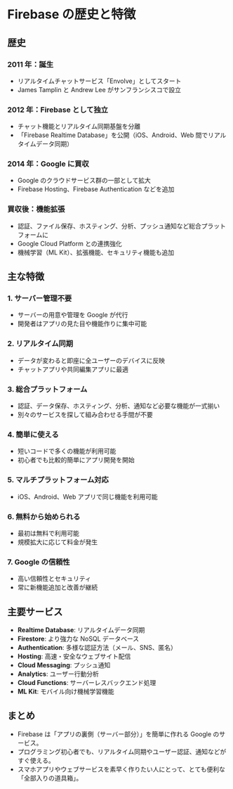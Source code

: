 # Firebase の歴史と特徴

## 歴史

### 2011 年：誕生

- リアルタイムチャットサービス「Envolve」としてスタート
- James Tamplin と Andrew Lee がサンフランシスコで設立

### 2012 年：Firebase として独立

- チャット機能とリアルタイム同期基盤を分離
- 「Firebase Realtime Database」を公開（iOS、Android、Web 間でリアルタイムデータ同期）

### 2014 年：Google に買収

- Google のクラウドサービス群の一部として拡大
- Firebase Hosting、Firebase Authentication などを追加

### 買収後：機能拡張

- 認証、ファイル保存、ホスティング、分析、プッシュ通知など総合プラットフォームに
- Google Cloud Platform との連携強化
- 機械学習（ML Kit）、拡張機能、セキュリティ機能も追加

## 主な特徴

### 1. サーバー管理不要

- サーバーの用意や管理を Google が代行
- 開発者はアプリの見た目や機能作りに集中可能

### 2. リアルタイム同期

- データが変わると即座に全ユーザーのデバイスに反映
- チャットアプリや共同編集アプリに最適

### 3. 総合プラットフォーム

- 認証、データ保存、ホスティング、分析、通知など必要な機能が一式揃い
- 別々のサービスを探して組み合わせる手間が不要

### 4. 簡単に使える

- 短いコードで多くの機能が利用可能
- 初心者でも比較的簡単にアプリ開発を開始

### 5. マルチプラットフォーム対応

- iOS、Android、Web アプリで同じ機能を利用可能

### 6. 無料から始められる

- 最初は無料で利用可能
- 規模拡大に応じて料金が発生

### 7. Google の信頼性

- 高い信頼性とセキュリティ
- 常に新機能追加と改善が継続

## 主要サービス

- **Realtime Database**: リアルタイムデータ同期
- **Firestore**: より強力な NoSQL データベース
- **Authentication**: 多様な認証方法（メール、SNS、匿名）
- **Hosting**: 高速・安全なウェブサイト配信
- **Cloud Messaging**: プッシュ通知
- **Analytics**: ユーザー行動分析
- **Cloud Functions**: サーバーレスバックエンド処理
- **ML Kit**: モバイル向け機械学習機能

## まとめ

- Firebase は「アプリの裏側（サーバー部分）」を簡単に作れる Google のサービス。
- プログラミング初心者でも、リアルタイム同期やユーザー認証、通知などがすぐ使える。
- スマホアプリやウェブサービスを素早く作りたい人にとって、とても便利な「全部入りの道具箱」。
